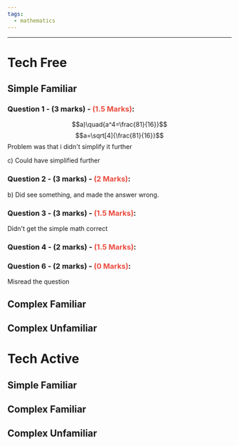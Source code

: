 ```yaml
---
tags:
  - mathematics
---
```

___
# Tech Free
## Simple Familiar

### Question 1 - (3 marks) - <span style="color:#eb4b3f">(1.5 Marks)</span>:
$$a)\quad{a^4=\frac{81}{16}}$$
$$a=\sqrt[4]{\frac{81}{16}}$$
Problem was that i didn't simplify it further

c) Could have simplified further

### Question 2 - (3 marks) - <span style="color:#eb4b3f">(2 Marks)</span>:
b) Did see something, and made the answer wrong.

### Question 3 - (3 marks) - <span style="color:#eb4b3f">(1.5 Marks)</span>:
Didn't get the simple math correct

### Question 4 - (2 marks) - <span style="color:#eb4b3f">(1.5 Marks)</span>:

### Question 6 - (2 marks) - <span style="color:#eb4b3f">(0 Marks)</span>:
Misread the question


## Complex Familiar



## Complex Unfamiliar



# Tech Active
## Simple Familiar
## Complex Familiar
## Complex Unfamiliar
